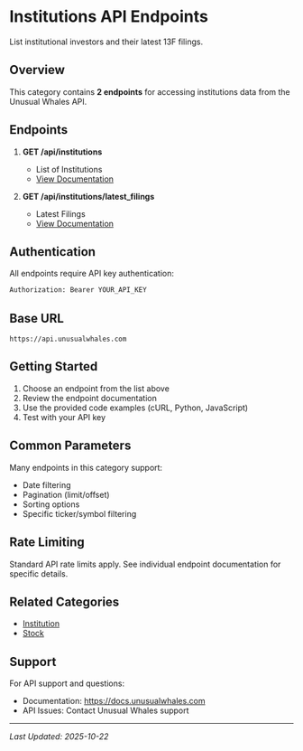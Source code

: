# Institutions API Endpoints

List institutional investors and their latest 13F filings.

## Overview

This category contains **2 endpoints** for accessing institutions data from the Unusual Whales API.

## Endpoints

1. **GET /api/institutions**
   - List of Institutions
   - [View Documentation](./list.md)

2. **GET /api/institutions/latest_filings**
   - Latest Filings
   - [View Documentation](./latest-filings.md)


## Authentication

All endpoints require API key authentication:

```bash
Authorization: Bearer YOUR_API_KEY
```

## Base URL

```
https://api.unusualwhales.com
```

## Getting Started

1. Choose an endpoint from the list above
2. Review the endpoint documentation
3. Use the provided code examples (cURL, Python, JavaScript)
4. Test with your API key

## Common Parameters

Many endpoints in this category support:
- Date filtering
- Pagination (limit/offset)
- Sorting options
- Specific ticker/symbol filtering

## Rate Limiting

Standard API rate limits apply. See individual endpoint documentation for specific details.

## Related Categories

- [Institution](../institution/README.md)
- [Stock](../stock/README.md)

## Support

For API support and questions:
- Documentation: https://docs.unusualwhales.com
- API Issues: Contact Unusual Whales support

---

*Last Updated: 2025-10-22*
